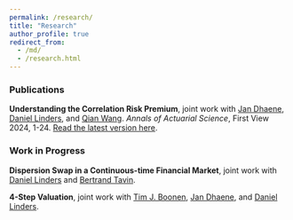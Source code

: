```yaml
---
permalink: /research/
title: "Research"
author_profile: true
redirect_from: 
  - /md/
  - /research.html
---
```


### Publications

**Understanding the Correlation Risk Premium**, joint work with [Jan Dhaene](https://jandhaene.org), [Daniel Linders](https://daniellinders.com), and [Qian Wang](https://eco.btbu.edu.cn/szdw/azcpx/fjs/0c049e11a32e4b27b7914f30c3e09cae.htm). *Annals of Actuarial Science*, First View 2024, 1-24. 
[Read the latest version here](https://www.cambridge.org/core/journals/annals-of-actuarial-science/article/understanding-the-correlation-risk-premium/1B70B7518A4DF63AABEC7B9BA3269A1E).

### Work in Progress

**Dispersion Swap in a Continuous-time Financial Market**, joint work with [Daniel Linders](https://daniellinders.com) and [Bertrand Tavin](https://btavin.com).

**4-Step Valuation**, joint work with [Tim J. Boonen](https://saasresearch.hku.hk/~tjboonen/), [Jan Dhaene](https://jandhaene.org), and [Daniel Linders](https://daniellinders.com).